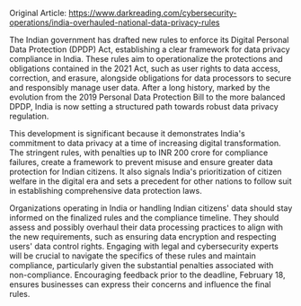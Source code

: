 Original Article: https://www.darkreading.com/cybersecurity-operations/india-overhauled-national-data-privacy-rules

The Indian government has drafted new rules to enforce its Digital Personal Data Protection (DPDP) Act, establishing a clear framework for data privacy compliance in India. These rules aim to operationalize the protections and obligations contained in the 2021 Act, such as user rights to data access, correction, and erasure, alongside obligations for data processors to secure and responsibly manage user data. After a long history, marked by the evolution from the 2019 Personal Data Protection Bill to the more balanced DPDP, India is now setting a structured path towards robust data privacy regulation.

This development is significant because it demonstrates India's commitment to data privacy at a time of increasing digital transformation. The stringent rules, with penalties up to INR 200 crore for compliance failures, create a framework to prevent misuse and ensure greater data protection for Indian citizens. It also signals India's prioritization of citizen welfare in the digital era and sets a precedent for other nations to follow suit in establishing comprehensive data protection laws.

Organizations operating in India or handling Indian citizens' data should stay informed on the finalized rules and the compliance timeline. They should assess and possibly overhaul their data processing practices to align with the new requirements, such as ensuring data encryption and respecting users' data control rights. Engaging with legal and cybersecurity experts will be crucial to navigate the specifics of these rules and maintain compliance, particularly given the substantial penalties associated with non-compliance. Encouraging feedback prior to the deadline, February 18, ensures businesses can express their concerns and influence the final rules.